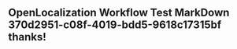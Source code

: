 <properties
ms.topic="hero-topic"
ms.test1="hero-topic"
ms.test2="test"/>

## OpenLocalization Workflow Test MarkDown 370d2951-c08f-4019-bdd5-9618c17315bf thanks!
